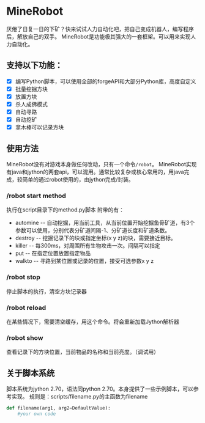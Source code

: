 # MineRobot
厌倦了日复一日的下矿？快来试试人力自动化吧，把自己变成机器人，编写程序后，解放自己的双手。
MineRobot是功能极其强大的一套框架。可以用来实现人力自动化。

## 支持以下功能：
- [x] 编写Python脚本，可以使用全部的forgeAPI和大部分Python库，高度自定义
- [x] 批量挖掘方块
- [x] 放置方块
- [x] 杀人成佛模式
- [x] 自动寻路
- [x] 自动挖矿
- [x] 拿木棒可以记录方块

## 使用方法
MineRobot没有对游戏本身做任何改动，只有一个命令`/robot`。
MineRobot实现有java和jython的两套api，可以混用。通常比较复杂或核心常用的，用java完成，较简单的通过robot使用的，由jython完成/封装。

### /robot start method
执行在script目录下的method.py脚本
附带的有：
- automine -- 自动挖掘，用当前工具，从当前位置开始挖掘鱼骨矿道，有3个参数可以使用，分别代表分矿道间隔-1、分矿道长度和矿道条数。
- destroy -- 挖掘记录下的块或指定坐标(x y z)的块，需要接近目标。
- killer -- 每300ms，对周围所有生物攻击一次。间隔可以指定
- put -- 在指定位置放置指定物品
- walkto -- 寻路到某位置或记录的位置，接受可选参数x y z
### /robot stop
停止脚本的执行，清空方块记录器
### /robot reload
在某些情况下，需要清空缓存，用这个命令。将会重新加载Jython解析器
### /robot show
查看记录下的方块位置，当前物品的名称和当前亮度。（调试用）

## 关于脚本系统
脚本系统为jython 2.70，语法同python 2.70。本身提供了一些示例脚本，可以参考实现。
规则是：scripts/filename.py的主函数为filename
```python
def filename(arg1, arg2=DefaultValue):
    #your own code
```
